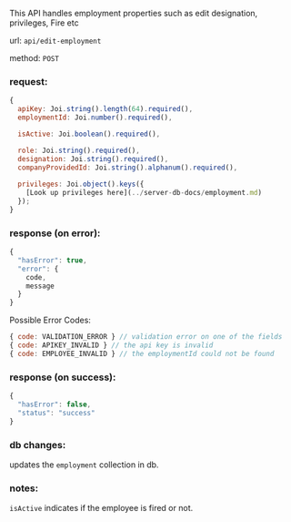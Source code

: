 This API handles employment properties such as edit designation, privileges, Fire etc

url: `api/edit-employment`

method: `POST`

### request: 
```js
{
  apiKey: Joi.string().length(64).required(),
  employmentId: Joi.number().required(),

  isActive: Joi.boolean().required(), 

  role: Joi.string().required(),
  designation: Joi.string().required(),
  companyProvidedId: Joi.string().alphanum().required(),
  
  privileges: Joi.object().keys({
    [Look up privileges here](../server-db-docs/employment.md)
  });
}
```

### response (on error):
```js
{
  "hasError": true,
  "error": {
    code,
    message
  }
}
```

Possible Error Codes:
```js
{ code: VALIDATION_ERROR } // validation error on one of the fields
{ code: APIKEY_INVALID } // the api key is invalid
{ code: EMPLOYEE_INVALID } // the employmentId could not be found
```

### response (on success):
```js
{
  "hasError": false,
  "status": "success"
}
```

### db changes:
updates the `employment` collection in db.

### notes:
`isActive` indicates if the employee is fired or not. 